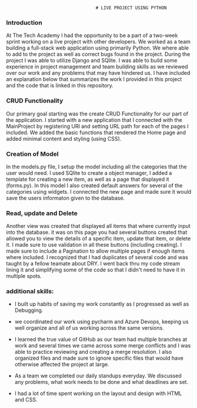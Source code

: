                                       # LIVE PROJECT USING PYTHON

### Introduction
  At The Tech Academy I had the opportunity to be a part of a two-week sprint working on a live project with other developers. We worked as a team building a full-stack web application using primarily Python. We where able to add to the project as well as correct bugs found in the project. During the project I was able to utilize Django and SQlite. I was able to build some experience in project management and team building skills as we reviewed over our work and any problems that may have hindered us. I have included an explanation below that summarizes the work I provided in this project and the code that is linked in this repository. 
  
### CRUD Functionality
 Our primary goal starting was the create CRUD Functionality for our part of the application. I started with a new application that I connected with the MainProject by registering URl and setting URL path for each of the pages I included. We added the basic functions that rendered the Home page and added minimal content and styling (using CSS). 
 
### Creation of Model
  In the models.py file, I setup the model including all the categories that the user would need. I used SQlite to create a object manager, I added a template for creating a new item, as well as a page that displayed it (forms.py). In this model I also created default answers for several of the categories using widgets. I connected the new page and made sure it would save the users informaton given to the database.  
  
### Read, update and Delete
  Another view was created that displayed all items that where currently input into the database. it was on this page you had several buttons created that allowed you to view the details of a specific item, update that item, or delete it. I made sure to use validation in all these buttons (including creating). I made sure to include a Pagination to allow multiple pages if enough items where included. I recognized that I had duplicates of several code and was taught by a fellow teamate about DRY. I went back thru my code stream lining it and simplifying some of the code so that I didn't need to have it in multiple spots.

### additional skills:
* I built up habits of saving my work constantly as I progressed as well as Debugging.
  
* we coordinated our work using pycharm and Azure Devops, keeping us well organize and all of us working across the same versions.

* I learned the true value of GitHub as our team had multiple branches at work and several times we came across some merge conflicts and I was able to practice reviewing and creating a merge resolution. I also organized files and made sure to ignore specific files that would have otherwise affected the project at large.
  
* As a team we completed our daily standups everyday. We discussed any problems, what work needs to be done and what deadlines are set.

* I had a lot of time spent working on the layout and design with HTML and CSS.
